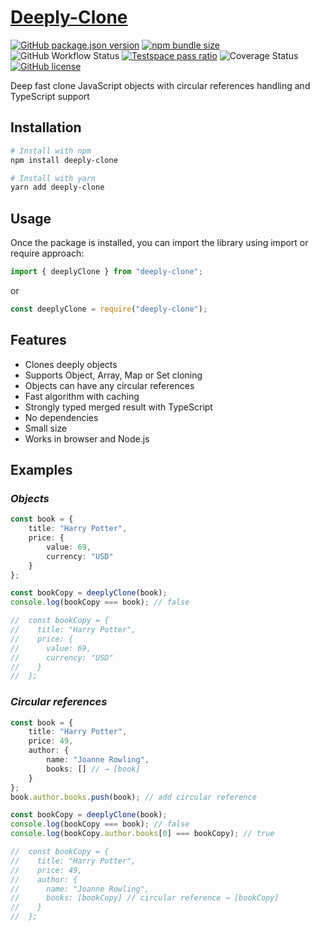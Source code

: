 # [Deeply-Clone](https://www.npmjs.com/package/deeply-clone)

<a href="https://www.npmjs.com/package/deeply-clone">![GitHub package.json version](https://img.shields.io/github/package-json/v/ichernetskii/deeply-clone?logo=npm)</a>
<a href="https://bundlephobia.com/package/deeply-clone@latest">![npm bundle size](https://img.shields.io/bundlephobia/minzip/deeply-clone)</a>
![GitHub Workflow Status](https://img.shields.io/github/actions/workflow/status/ichernetskii/deeply-clone/publish.yml)
<a href="https://ichernetskii.testspace.com/spaces/224049">![Testspace pass ratio](https://img.shields.io/testspace/pass-ratio/ichernetskii/ichernetskii:deeply-clone/224049?label=passed%20tests)</a>
![Coverage Status](https://img.shields.io/coverallsCoverage/github/ichernetskii/deeply-clone)
<a href="https://github.com/ichernetskii/deeply-clone/blob/master/LICENSE.md">[![GitHub license](https://img.shields.io/badge/license-MIT-blue.svg)](https://img.shields.io/github/license/ichernetskii/deeply-clone)</a>

Deep fast clone JavaScript objects with circular references handling and TypeScript support

## Installation

```sh
# Install with npm
npm install deeply-clone
```
```sh
# Install with yarn
yarn add deeply-clone
```

## Usage

Once the package is installed, you can import the library using import or require approach:

```js
import { deeplyClone } from "deeply-clone";
```

or

```js
const deeplyClone = require("deeply-clone");
```

## Features

* Clones deeply objects
* Supports Object, Array, Map or Set cloning
* Objects can have any circular references
* Fast algorithm with caching
* Strongly typed merged result with TypeScript
* No dependencies
* Small size
* Works in browser and Node.js

## Examples

### *Objects*

```typescript
const book = {
    title: "Harry Potter",
    price: {
        value: 69,
        currency: "USD"
    }
};

const bookCopy = deeplyClone(book);
console.log(bookCopy === book); // false

//  const bookCopy = {
//    title: "Harry Potter",
//    price: {
//      value: 69,
//      currency: "USD"
//    }
//  };
```

### *Circular references*

```typescript
const book = {
    title: "Harry Potter",
    price: 49,
    author: {
        name: "Joanne Rowling",
        books: [] // → [book]
    }
};
book.author.books.push(book); // add circular reference

const bookCopy = deeplyClone(book);
console.log(bookCopy === book); // false
console.log(bookCopy.author.books[0] === bookCopy); // true

//  const bookCopy = {
//    title: "Harry Potter",
//    price: 49,
//    author: {
//      name: "Joanne Rowling",
//      books: [bookCopy] // circular reference → [bookCopy]
//    }
//  };
```
